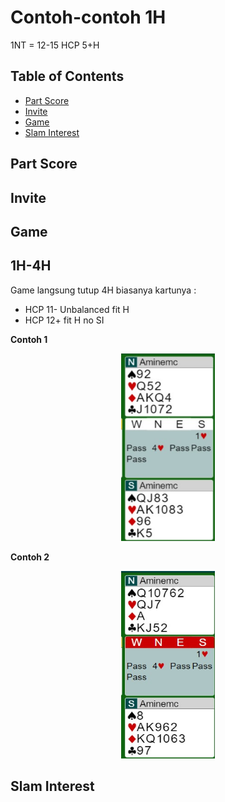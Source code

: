 # Contoh-contoh 1H

1NT = 12-15 HCP 5+H <br>

## Table of Contents

- [Part Score](#part-score)
- [Invite](#invite)
- [Game](#Game)
- [Slam Interest](#slam-interest)




## Part Score




## Invite




## Game

## 1H-4H
Game langsung tutup 4H biasanya kartunya :
- HCP 11- Unbalanced fit H
- HCP 12+ fit H no SI

**Contoh 1**<br>
<p align="center">
<img 
src="./Assets/game-1h-4h-001.jpg" 
width="150" height="300">
</p>

**Contoh 2**<br>
<p align="center">
<img 
src="./Assets/game-1h-4h-002.jpg" 
width="150" height="300">
</p>


## Slam Interest